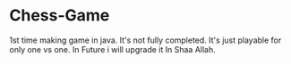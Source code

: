# Chess-Game
1st time making game in java. It's not fully completed. It's just playable for only one vs one. In Future i will upgrade it In Shaa Allah.
